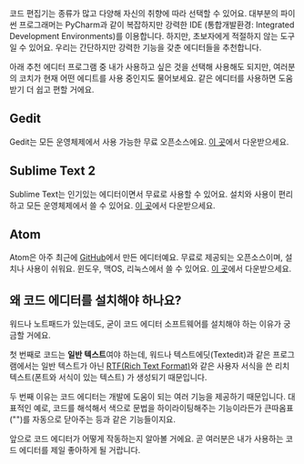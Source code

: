 코드 편집기는 종류가 많고 다양해 자신의 취향에 따라 선택할 수 있어요. 대부분의 파이썬 프로그래머는 PyCharm과 같이 복잡하지만 강력한 IDE (통합개발환경: Integrated Development Environments)를 이용합니다. 하지만, 초보자에게 적절하지 않는 도구일 수 있어요. 우리는 간단하지만 강력한 기능을 갖춘 에디터들을 추천합니다.

아래 추천 에디터 프로그램 중 내가 사용하고 싶은 것을 선택해 사용해도 되지만, 여러분의 코치가 현재 어떤 에디트를 사용 중인지도 물어보세요. 같은 에디터를 사용하면 도움받기 더 쉽고 편할 거에요.

## Gedit

Gedit는 모든 운영체제에서 사용 가능한 무료 오픈소스에요.
[이 곳](https://wiki.gnome.org/Apps/Gedit#Download)에서 다운받으세요.

## Sublime Text 2

Sublime Text는 인기있는 에디터이면서 무료로 사용할 수 있어요. 설치와 사용이 편리하고 모든 운영체제에서 쓸 수 있어요.
[이 곳](http://www.sublimetext.com/2)에서 다운받으세요.

## Atom

Atom은 아주 최근에 [GitHub](http://github.com/)에서 만든 에디터예요. 무료로 제공되는 오픈소스이며, 설치나 사용이 쉬워요. 윈도우, 맥OS, 리눅스에서 쓸 수 있어요.
[이 곳](https://atom.io/)에서 다운받으세요.

## 왜 코드 에디터를 설치해야 하나요?

워드나 노트패드가 있는데도, 굳이 코드 에디터 소프트웨어를 설치해야 하는 이유가 궁금할 거에요.

첫 번째로 코드는 **일반 텍스트**여야 하는데, 워드나 텍스트에딧(Textedit)과 같은 프로그램에서는 일반 텍스트가 아닌 [RTF(Rich Text Format)](https://en.wikipedia.org/wiki/Rich_Text_Format)와 같은 사용자 서식을 쓴 리치 텍스트(폰트와 서식이 있는 텍스트) 가 생성되기 때문입니다.

두 번째 이유는 코드 에디터는 개발에 도움이 되는 여러 기능을 제공하기 때문입니다. 대표적인 예로, 코드를 해석해서 색으로 문법을 하이라이팅해주는 기능이라든가 큰따옴표("")를 자동으로 닫아주는 등과 같은 기능들이지요.

앞으로 코드 에디터가 어떻게 작동하는지 알아볼 거에요. 곧 여러분은 내가 사용하는 코드 에디터를 제일 좋아하게 될 거랍니다.

